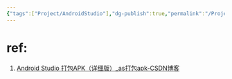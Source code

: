 ```yaml
---
{"tags":["Project/AndroidStudio"],"dg-publish":true,"permalink":"/Project/AndroidStudio/打包/","dgPassFrontmatter":true}
---
```





# ref:
1. [Android Studio 打包APK（详细版）_as打包apk-CSDN博客](https://blog.csdn.net/qq_38436214/article/details/112288954)


